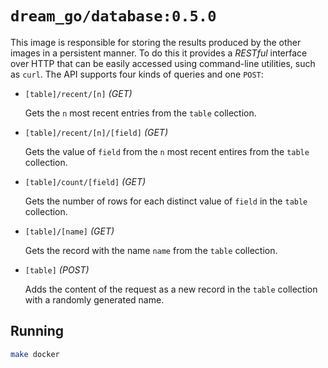 # `dream_go/database:0.5.0`

This image is responsible for storing the results produced by the other images
in a persistent manner. To do this it provides a _RESTful_ interface over HTTP
that can be easily accessed using command-line utilities, such as `curl`. The
API supports four kinds of queries and one `POST`:

- `[table]/recent/[n]` _(GET)_

  Gets the `n` most recent entries from the `table` collection.

- `[table]/recent/[n]/[field]` _(GET)_

  Gets the value of `field` from the `n` most recent entires from the `table`
  collection.

- `[table]/count/[field]` _(GET)_

  Gets the number of rows for each distinct value of `field` in the `table`
  collection.

- `[table]/[name]` _(GET)_

  Gets the record with the name `name` from the `table` collection.

- `[table]` _(POST)_

  Adds the content of the request as a new record in the `table` collection with
  a randomly generated name.

## Running

```bash
make docker
```
